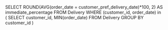 SELECT ROUND(AVG(order_date = customer_pref_delivery_date)*100, 2) AS immediate_percentage
FROM Delivery
WHERE (customer_id, order_date) in (
    SELECT customer_id, MIN(order_date)
    FROM Delivery
    GROUP BY customer_id
)